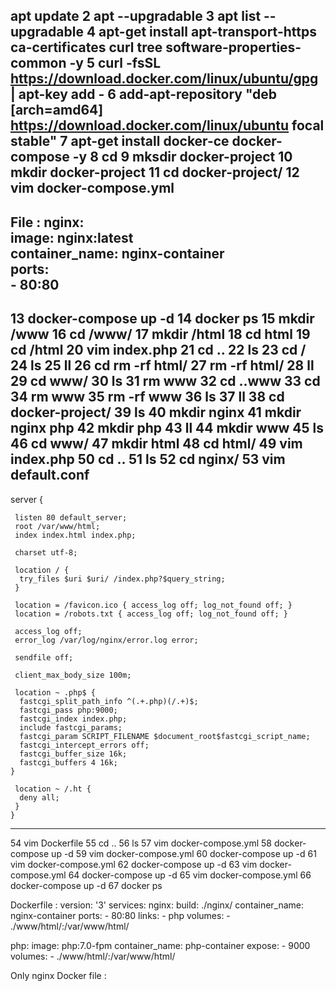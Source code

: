  apt update
    2  apt --upgradable
    3  apt list --upgradable
    4  apt-get install apt-transport-https ca-certificates curl tree software-properties-common -y
    5  curl -fsSL https://download.docker.com/linux/ubuntu/gpg | apt-key add -
    6  add-apt-repository "deb [arch=amd64] https://download.docker.com/linux/ubuntu focal stable"
    7  apt-get install docker-ce docker-compose -y
    8  cd
    9  mksdir docker-project
   10  mkdir docker-project
   11  cd docker-project/
   12  vim docker-compose.yml
------------------------------------------------
File :  nginx:   
      image: nginx:latest  
      container_name: nginx-container  
      ports:   
       - 80:80 
-----------------------------------------------
   13  docker-compose up -d
   14  docker ps
   15  mkdir /www
   16  cd /www/
   17  mkdir /html
   18  cd html
   19  cd /html
   20  vim index.php
   21  cd ..
   22  ls
   23  cd /
   24  ls
   25  ll
   26  cd rm -rf html/
   27  rm -rf html/
   28  ll
   29  cd www/
   30  ls
   31  rm www
   32  cd ..www
   33  cd 
   34  rm  www
   35  rm  -rf www
   36  ls
   37  ll
   38  cd docker-project/
   39  ls
   40  mkdir nginx
   41  mkdir nginx php
   42  mkdir php
   43  ll
   44  mkdir www
   45  ls
   46  cd www/
   47  mkdir html
   48  cd html/
   49  vim index.php
   50  cd ..
   51  ls
   52  cd nginx/
   53  vim default.conf
---------------------------------------------------------------------------
server {  

     listen 80 default_server;  
     root /var/www/html;  
     index index.html index.php;  

     charset utf-8;  

     location / {  
      try_files $uri $uri/ /index.php?$query_string;  
     }  

     location = /favicon.ico { access_log off; log_not_found off; }  
     location = /robots.txt { access_log off; log_not_found off; }  

     access_log off;  
     error_log /var/log/nginx/error.log error;  

     sendfile off;  

     client_max_body_size 100m;  

     location ~ .php$ {  
      fastcgi_split_path_info ^(.+.php)(/.+)$;  
      fastcgi_pass php:9000;  
      fastcgi_index index.php;  
      include fastcgi_params;  
      fastcgi_param SCRIPT_FILENAME $document_root$fastcgi_script_name;  
      fastcgi_intercept_errors off;  
      fastcgi_buffer_size 16k;  
      fastcgi_buffers 4 16k;  
    }  

     location ~ /.ht {  
      deny all;  
     }  
    } 
-------------------------------------------------------------------------------------
   54  vim Dockerfile
   55  cd ..
   56  ls
   57  vim docker-compose.yml 
   58  docker-compose up -d
   59  vim docker-compose.yml 
   60  docker-compose up -d
   61  vim docker-compose.yml 
   62  docker-compose up -d
   63  vim docker-compose.yml 
   64  docker-compose up -d
   65  vim docker-compose.yml 
   66  docker-compose up -d
   67  docker ps



Dockerfile :
version: '3'
services:
  nginx:
    build: ./nginx/
    container_name: nginx-container
    ports:
      - 80:80
    links:
      - php
    volumes:
      - ./www/html/:/var/www/html/

  php:
    image: php:7.0-fpm
    container_name: php-container
    expose:
      - 9000
    volumes:
      - ./www/html/:/var/www/html/

Only nginx Docker file :


